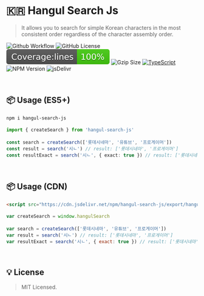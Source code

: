 # 🇰🇷 Hangul Search Js

> It allows you to search for simple Korean characters in the most consistent order regardless of the character assembly order.

![Github Workflow](https://github.com/hmmhmmhm/hangul-search-js/actions/workflows/test.yml/badge.svg)
![GitHub License](https://img.shields.io/github/license/hmmhmmhm/hangul-search-js)
![Jest Coverage](https://raw.githubusercontent.com/hmmhmmhm/hangul-search-js/main/badges/badge-lines.svg)
![Gzip Size](https://img.badgesize.io//hmmhmmhm/hangul-search-js/main/export/hangul-search.js.svg?compression=gzip)
[![TypeScript](https://img.shields.io/badge/%3C%2F%3E-TypeScript-%230074c1.svg)](http://www.typescriptlang.org/)
![NPM Version](https://img.shields.io/npm/v/hangul-search-js.svg?label=version)
![jsDelivr](https://badgen.net/jsdelivr/v/npm/hangul-search-js)

<br/>

## 📦 Usage (ES5+)

```bash
npm i hangul-search-js
```

```ts
import { createSearch } from 'hangul-search-js'

const search = createSearch(['롯데시네마', '유튜브', '프로게이머'])
const result = search('시ㄴ') // result: ['롯데시네마', '프로게이머']
const resultExact = search('시ㄴ', { exact: true }) // result: ['롯데시네마']
```

<br/>

## 📦 Usage (CDN)

```html
<script src="https://cdn.jsdelivr.net/npm/hangul-search-js/export/hangul-search.js"></script>
```

```js
var createSearch = window.hangulSearch

var search = createSearch(['롯데시네마', '유튜브', '프로게이머'])
var result = search('시ㄴ') // result: ['롯데시네마', '프로게이머']
var resultExact = search('시ㄴ', { exact: true }) // result: ['롯데시네마']
```

<br/>

## 💡 License

> MIT Licensed.
